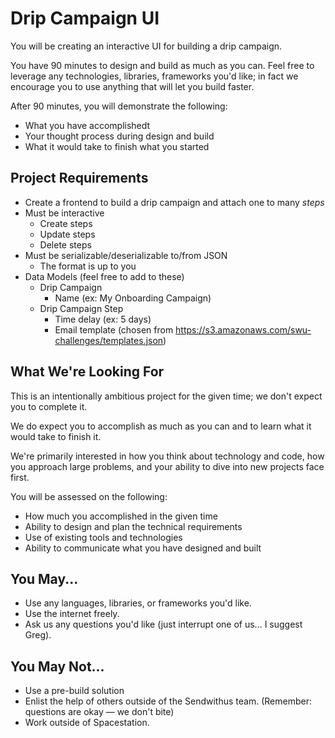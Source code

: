 Drip Campaign UI
================

You will be creating an interactive UI for building a drip campaign.

You have 90 minutes to design and build as much as you can. Feel free to 
leverage any technologies, libraries, frameworks you'd like; in fact we 
encourage you to use anything that will let you build faster.

After 90 minutes, you will demonstrate the following:
* What you have accomplishedt
* Your thought process during design and build
* What it would take to finish what you started


Project Requirements
--------------------

* Create a frontend to build a drip campaign and attach one to many *steps*
* Must be interactive
  * Create steps
  * Update steps
  * Delete steps
* Must be serializable/deserializable to/from JSON
  * The format is up to you
* Data Models (feel free to add to these)
  * Drip Campaign
    * Name (ex: My Onboarding Campaign)
  * Drip Campaign Step
    * Time delay (ex: 5 days)
    * Email template (chosen from https://s3.amazonaws.com/swu-challenges/templates.json)



What We're Looking For
----------------------

This is an intentionally ambitious project for the given time; we don't expect you to complete it.

We do expect you to accomplish as much as you can and to learn what it would take to finish it.

We're primarily interested in how you think about technology and code, how you approach 
large problems, and your ability to dive into new projects face first.

You will be assessed on the following:

* How much you accomplished in the given time
* Ability to design and plan the technical requirements
* Use of existing tools and technologies
* Ability to communicate what you have designed and built


You May...
----------

* Use any languages, libraries, or frameworks you'd like.
* Use the internet freely.
* Ask us any questions you'd like (just interrupt one of us… I suggest Greg).


You May Not...
--------------

* Use a pre-build solution
* Enlist the help of others outside of the Sendwithus team. (Remember: questions are okay — we don't bite)
* Work outside of Spacestation.

